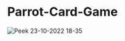 # Parrot-Card-Game

![Peek 23-10-2022 18-35](https://user-images.githubusercontent.com/109693663/197419800-35f51cbf-c6b8-4038-adf9-cb5db3393dfd.gif)
